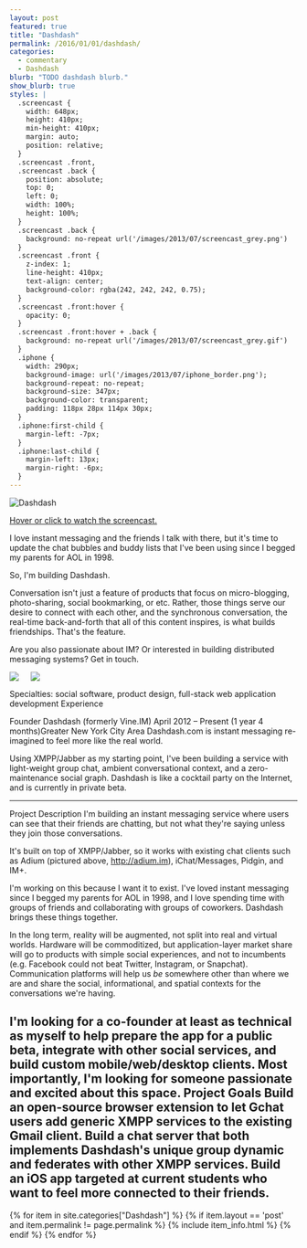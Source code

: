 ```yaml
---
layout: post
featured: true
title: "Dashdash"
permalink: /2016/01/01/dashdash/
categories:
  - commentary
  - Dashdash
blurb: "TODO dashdash blurb."
show_blurb: true
styles: |
  .screencast {
    width: 648px;
    height: 410px;
    min-height: 410px;
    margin: auto;
    position: relative;
  }
  .screencast .front,
  .screencast .back {
    position: absolute;
    top: 0;
    left: 0;
    width: 100%;
    height: 100%;
  }
  .screencast .back {
    background: no-repeat url('/images/2013/07/screencast_grey.png')
  }
  .screencast .front {
    z-index: 1;
    line-height: 410px;
    text-align: center;
    background-color: rgba(242, 242, 242, 0.75);
  }
  .screencast .front:hover {
    opacity: 0;
  }
  .screencast .front:hover + .back {
    background: no-repeat url('/images/2013/07/screencast_grey.gif')
  }
  .iphone {
    width: 290px;
    background-image: url('/images/2013/07/iphone_border.png');
    background-repeat: no-repeat;
    background-size: 347px;
    background-color: transparent;
    padding: 118px 28px 114px 30px;
  }
  .iphone:first-child {
    margin-left: -7px;
  }
  .iphone:last-child {
    margin-left: 13px;
    margin-right: -6px;
  }
---
```

![Dashdash](/images/2013/07/dashdash.png)

<div class="screencast">
<a href="/images/2013/07/screencast.gif" target="_blank" class="front">Hover or click to watch the screencast.</a>
<a href="/images/2013/07/screencast.gif" target="_blank" class="back"></a>
</div>

I love instant messaging and the friends I talk with there, but it's time to update the chat bubbles and buddy lists that I've been using since I begged my parents for AOL in 1998.

So, I'm building Dashdash.

Conversation isn't just a feature of products that focus on micro-blogging, photo-sharing, social bookmarking, or etc. Rather, those things serve our desire to connect with each other, and the synchronous conversation, the real-time back-and-forth that all of this content inspires, is what builds friendships. That's the feature.

Are you also passionate about IM? Or interested in building distributed messaging systems? Get in touch.


<div class="twelve columns alpha omega">
<img src="/images/2013/07/market1.png" class="iphone">
<img src="/images/2013/07/market2.png" class="iphone">
</div>

Specialties: social software, product design, full-stack web application development
Experience

Founder
Dashdash (formerly Vine.IM)
April 2012 – Present (1 year 4 months)Greater New York City Area
Dashdash.com is instant messaging re-imagined to feel more like the real world.

Using XMPP/Jabber as my starting point, I've been building a service with light-weight group chat, ambient conversational context, and a zero-maintenance social graph. Dashdash is like a cocktail party on the Internet, and is currently in private beta.

---
Project Description
I'm building an instant messaging service where users can see that their friends are chatting, but not what they're saying unless they join those conversations.

It's built on top of XMPP/Jabber, so it works with existing chat clients such as Adium (pictured above, http://adium.im), iChat/Messages, Pidgin, and IM+.

I'm working on this because I want it to exist. I've loved instant messaging since I begged my parents for AOL in 1998, and I love spending time with groups of friends and collaborating with groups of coworkers. Dashdash brings these things together.

In the long term, reality will be augmented, not split into real and virtual worlds. Hardware will be commoditized, but application-layer market share will go to products with simple social experiences, and not to incumbents (e.g. Facebook could not beat Twitter, Instagram, or Snapchat). Communication platforms will help us *be* somewhere other than where we are and share the social, informational, and spatial contexts for the conversations we're having.

I'm looking for a co-founder at least as technical as myself to help prepare the app for a public beta, integrate with other social services, and build custom mobile/web/desktop clients. Most importantly, I'm looking for someone passionate and excited about this space.
Project Goals
Build an open-source browser extension to let Gchat users add generic XMPP services to the existing Gmail client.
Build a chat server that both implements Dashdash's unique group dynamic and federates with other XMPP services.
Build an iOS app targeted at current students who want to feel more connected to their friends.
---

<div class="item-list">
{% for item in site.categories["Dashdash"] %}
{% if item.layout == 'post' and item.permalink != page.permalink %}
{% include item_info.html %}
{% endif %}
{% endfor %}
</div>
